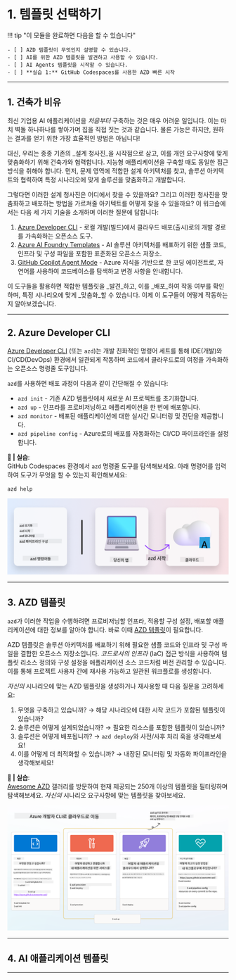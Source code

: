 <!--
CO_OP_TRANSLATOR_METADATA:
{
  "original_hash": "06d6207eff634aefcaa41739490a5324",
  "translation_date": "2025-09-24T09:59:44+00:00",
  "source_file": "workshop/docs/instructions/1-Select-AI-Template.md",
  "language_code": "ko"
}
-->
# 1. 템플릿 선택하기

!!! tip "이 모듈을 완료하면 다음을 할 수 있습니다"

    - [ ] AZD 템플릿이 무엇인지 설명할 수 있습니다.
    - [ ] AI를 위한 AZD 템플릿을 발견하고 사용할 수 있습니다.
    - [ ] AI Agents 템플릿을 시작할 수 있습니다.
    - [ ] **실습 1:** GitHub Codespaces를 사용한 AZD 빠른 시작

---

## 1. 건축가 비유

최신 기업용 AI 애플리케이션을 _처음부터_ 구축하는 것은 매우 어려운 일입니다. 이는 마치 벽돌 하나하나를 쌓아가며 집을 직접 짓는 것과 같습니다. 물론 가능은 하지만, 원하는 결과를 얻기 위한 가장 효율적인 방법은 아닙니다!

대신, 우리는 종종 기존의 _설계 청사진_을 시작점으로 삼고, 이를 개인 요구사항에 맞게 맞춤화하기 위해 건축가와 협력합니다. 지능형 애플리케이션을 구축할 때도 동일한 접근 방식을 취해야 합니다. 먼저, 문제 영역에 적합한 설계 아키텍처를 찾고, 솔루션 아키텍트와 협력하여 특정 시나리오에 맞게 솔루션을 맞춤화하고 개발합니다.

그렇다면 이러한 설계 청사진은 어디에서 찾을 수 있을까요? 그리고 이러한 청사진을 맞춤화하고 배포하는 방법을 가르쳐줄 아키텍트를 어떻게 찾을 수 있을까요? 이 워크숍에서는 다음 세 가지 기술을 소개하며 이러한 질문에 답합니다:

1. [Azure Developer CLI](https://aka.ms/azd) - 로컬 개발(빌드)에서 클라우드 배포(출시)로의 개발 경로를 가속화하는 오픈소스 도구.
1. [Azure AI Foundry Templates](https://ai.azure.com/templates) - AI 솔루션 아키텍처를 배포하기 위한 샘플 코드, 인프라 및 구성 파일을 포함한 표준화된 오픈소스 저장소.
1. [GitHub Copilot Agent Mode](https://code.visualstudio.com/docs/copilot/chat/chat-agent-mode) - Azure 지식을 기반으로 한 코딩 에이전트로, 자연어를 사용하여 코드베이스를 탐색하고 변경 사항을 안내합니다.

이 도구들을 활용하면 적합한 템플릿을 _발견_하고, 이를 _배포_하여 작동 여부를 확인하며, 특정 시나리오에 맞게 _맞춤화_할 수 있습니다. 이제 이 도구들이 어떻게 작동하는지 알아보겠습니다.

---

## 2. Azure Developer CLI

[Azure Developer CLI](https://learn.microsoft.com/en-us/azure/developer/azure-developer-cli/) (또는 `azd`)는 개발 친화적인 명령어 세트를 통해 IDE(개발)와 CI/CD(DevOps) 환경에서 일관되게 작동하며 코드에서 클라우드로의 여정을 가속화하는 오픈소스 명령줄 도구입니다.

`azd`를 사용하면 배포 과정이 다음과 같이 간단해질 수 있습니다:

- `azd init` - 기존 AZD 템플릿에서 새로운 AI 프로젝트를 초기화합니다.
- `azd up` - 인프라를 프로비저닝하고 애플리케이션을 한 번에 배포합니다.
- `azd monitor` - 배포된 애플리케이션에 대한 실시간 모니터링 및 진단을 제공합니다.
- `azd pipeline config` - Azure로의 배포를 자동화하는 CI/CD 파이프라인을 설정합니다.

**🎯 | 실습**: <br/> GitHub Codespaces 환경에서 `azd` 명령줄 도구를 탐색해보세요. 아래 명령어를 입력하여 도구가 무엇을 할 수 있는지 확인해보세요:

```bash title="" linenums="0"
azd help
```

![Flow](../../../../../translated_images/azd-flow.19ea67c2f81eaa661db02745e9bba115874d18ce52480f2854ae6e2011d4b526.ko.png)

---

## 3. AZD 템플릿

`azd`가 이러한 작업을 수행하려면 프로비저닝할 인프라, 적용할 구성 설정, 배포할 애플리케이션에 대한 정보를 알아야 합니다. 바로 이때 [AZD 템플릿](https://learn.microsoft.com/en-us/azure/developer/azure-developer-cli/azd-templates?tabs=csharp)이 필요합니다.

AZD 템플릿은 솔루션 아키텍처를 배포하기 위해 필요한 샘플 코드와 인프라 및 구성 파일을 결합한 오픈소스 저장소입니다. 
_코드로서의 인프라_ (IaC) 접근 방식을 사용하여 템플릿 리소스 정의와 구성 설정을 애플리케이션 소스 코드처럼 버전 관리할 수 있습니다. 이를 통해 프로젝트 사용자 간에 재사용 가능하고 일관된 워크플로를 생성합니다.

_자신의_ 시나리오에 맞는 AZD 템플릿을 생성하거나 재사용할 때 다음 질문을 고려하세요:

1. 무엇을 구축하고 있습니까? → 해당 시나리오에 대한 시작 코드가 포함된 템플릿이 있습니까?
1. 솔루션은 어떻게 설계되었습니까? → 필요한 리소스를 포함한 템플릿이 있습니까?
1. 솔루션은 어떻게 배포됩니까? → `azd deploy`와 사전/사후 처리 훅을 생각해보세요!
1. 이를 어떻게 더 최적화할 수 있습니까? → 내장된 모니터링 및 자동화 파이프라인을 생각해보세요!

**🎯 | 실습**: <br/> 
[Awesome AZD](https://azure.github.io/awesome-azd/) 갤러리를 방문하여 현재 제공되는 250개 이상의 템플릿을 필터링하며 탐색해보세요. _자신의_ 시나리오 요구사항에 맞는 템플릿을 찾아보세요.

![Code](../../../../../translated_images/azd-code-to-cloud.2d9503d69d3400da091317081968b6cad59c951339fea82ebe0b5ec646a3362d.ko.png)

---

## 4. AI 애플리케이션 템플릿

---


